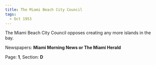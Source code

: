 ```yaml
---  
title: The Miami Beach City Council  
tags:  
  - Oct 1953  
---  
```

  
The Miami Beach City Council opposes creating any more islands in the bay.  
  
Newspapers: **Miami Morning News or The Miami Herald**  
  
Page: **1**, Section: **D** 
